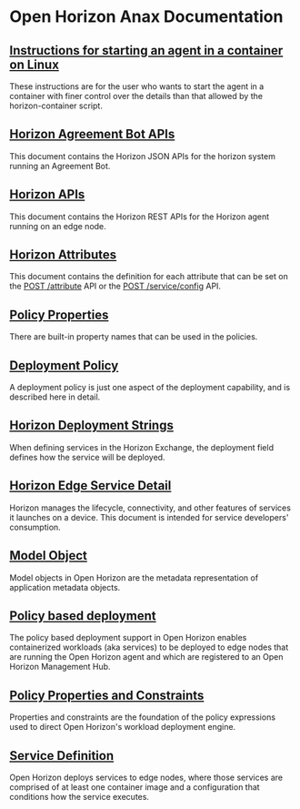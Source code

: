 # Open Horizon Anax Documentation

## [Instructions for starting an agent in a container on Linux](agent_container_manual_deploy.md)
These instructions are for the user who wants to start the agent in a container with finer control over the details than that allowed by the horizon-container script.

## [Horizon Agreement Bot APIs](agreement_bot_api.md)
This document contains the Horizon JSON APIs for the horizon system running an Agreement Bot.

## [Horizon APIs](api.md)
This document contains the Horizon REST APIs for the Horizon agent running on an edge node.

## [Horizon Attributes](attributes.md)
This document contains the definition for each attribute that can be set on the [POST /attribute](../api.md#api-post--attribute) API or the [POST /service/config](../api.md#api-post--serviceconfig) API.

## [Policy Properties](built_in_policy.md)
There are built-in property names that can be used in the policies.

## [Deployment Policy](deployment_policy.md)
A deployment policy is just one aspect of the deployment capability, and is described here in detail.

## [Horizon Deployment Strings](deployment_string.md)
When defining services in the Horizon Exchange, the deployment field defines how the service will be deployed.

## [Horizon Edge Service Detail](managed_workloads.md)
Horizon manages the lifecycle, connectivity, and other features of services it launches on a device. This document is intended for service developers' consumption.

## [Model Object](model_policy.md)
Model objects in Open Horizon are the metadata representation of application metadata objects.

## [Policy based deployment](policy.md)
The policy based deployment support in Open Horizon enables containerized workloads (aka services) to be deployed to edge nodes that are running the Open Horizon agent and which are registered to an Open Horizon Management Hub.

## [Policy Properties and Constraints](properties_and_constraints.md)
Properties and constraints are the foundation of the policy expressions used to direct Open Horizon's workload deployment engine.

## [Service Definition](service_def.md)
Open Horizon deploys services to edge nodes, where those services are comprised of at least one container image and a configuration that conditions how the service executes.
